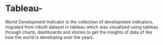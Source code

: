 # Tableau-

World Development Indicator is the collection of development indicators, migrated from inbuilt dataset in tableau which was visualized using tableau through charts, dashboards and stories to get the insights of data of like  how the world is developing over the years.
